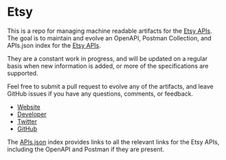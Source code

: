 # EtsyThis is a repo for managing machine readable artifacts for the [Etsy APIs](http://etsy.com). The goal is to maintain and evolve an OpenAPI, Postman Collection, and APIs.json index for the [Etsy APIs](http://etsy.com).They are a constant work in progress, and will be updated on a regular basis when new information is added, or more of the specifications are supported.Feel free to submit a pull request to evolve any of the artifacts, and leave GitHub issues if you have any questions, comments, or feedback.- [Website](http://etsy.com)- [Developer](http://etsy.com)- [Twitter](https://twitter.com/Etsy)- [GitHub](https://github.com/etsy)The [APIs.json](https://github.com/api-evangelist/etsy/blob/master/apis.json) index provides links to all the relevant links for the Etsy APIs, including the OpenAPI and Postman if they are present.